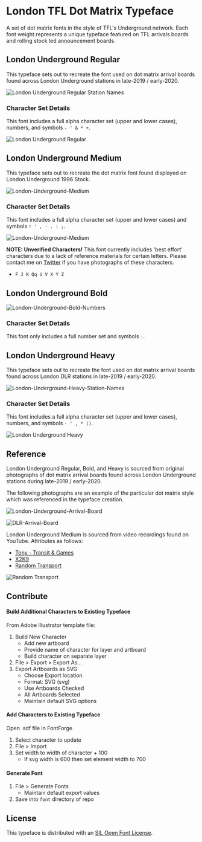 # London TFL Dot Matrix Typeface

A set of dot matrix fonts in the style of TFL's Underground network. Each font weight represents a unique typeface featured on TFL arrivals boards and rolling stock led announcement boards.

## London Underground Regular

This typeface sets out to recreate the font used on dot matrix arrival boards found across London Underground stations in late-2019 / early-2020.

![London Underground Regular Station Names](resources/examples/London-Underground-Regular-Station-Names.png)

### Character Set Details
This font includes a full alpha character set (upper and lower cases), numbers, and symbols `- ' & * +`.

![London Underground Regular](resources/examples/London-Underground-Regular.png)

## London Underground Medium

This typeface sets out to recreate the dot matrix font found displayed on London Underground 1996 Stock.

![London-Underground-Medium](resources/examples/London-Underground-Medium-Next-Station.png)

### Character Set Details
This font includes a full alpha character set (upper and lower cases) and symbols `! ' , - . : ;`.

![London-Underground-Medium](resources/examples/London-Underground-Medium.png)

**NOTE: Unverified Characters!** This font currently includes 'best effort' characters due to a lack of reference materials for certain letters. Please contact me on [Twitter](https://twitter.com/petykowski_) if you have photographs of these characters.
* `F J K Qq U V X Y Z`

## London Underground Bold

![London-Underground-Bold-Numbers](resources/examples/London-Underground-Bold-Numbers.png)

### Character Set Details
This font only includes a full number set and symbols `:`.

## London Underground Heavy

This typeface sets out to recreate the font used on dot matrix arrival boards found across London DLR stations in late-2019 / early-2020.

![London-Underground-Heavy-Station-Names](resources/examples/London-Underground-Heavy-Station-Names.png)

### Character Set Details
This font includes a full alpha character set (upper and lower cases), numbers, and symbols `- ' , * ()`.

![London Underground Heavy](resources/examples/London-Underground-Heavy.png)

## Reference

London Underground Regular, Bold, and Heavy is sourced from original photographs of dot matrix arrival boards found across London Underground stations during late-2019 / early-2020.

The following photographs are an example of the particular dot matrix style which was referenced in the typeface creation.

![London-Underground-Arrival-Board](resources/examples/London-Underground-Arrival-Board.jpeg)

![DLR-Arrival-Board](resources/examples/DLR-Arrival-Board.jpeg)

London Underground Medium is sourced from video recordings found on YouTube. Attributes as follows:
* [Tony - Transit & Games](https://www.youtube.com/channel/UCgeEbnxA5A2M30JRgfLiYMw)
* [X2K9](https://www.youtube.com/watch?v=MpcsaVmps-Q)
* [Random Transport](https://www.youtube.com/watch?v=1G5eaNuZYDc)

![Random Transport](resources/examples/London-Underground-Jubilee-Line.png)

## Contribute

#### Build Additional Characters to Existing Typeface
From Adobe Illustrator template file:
1. Build New Character
   - Add new artboard
   - Provide name of character for layer and artboard
   - Build character on separate layer
2. File > Export > Export As...
2. Export Artboards as SVG
   - Choose Export location
   - Format: SVG (svg)
   - Use Artboards Checked
   - All Artboards Selected
   - Maintain default SVG options

#### Add Characters to Existing Typeface
Open .sdf file in FontForge
1. Select character to update
2. File > Import
3. Set width to width of character + 100
   - If svg width is 600 then set element width to 700

#### Generate Font
1. File > Generate Fonts
   - Maintain default export values
2. Save into `font` directory of repo 

## License

This typeface is distributed with an [SIL Open Font License](http://scripts.sil.org/OFL).